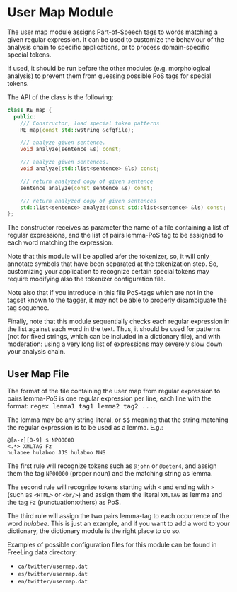 
# User Map Module 

The user map module assigns Part-of-Speech tags to words matching a given regular expression. It can be used to customize the behaviour of the analysis chain to specific applications, or to process domain-specific special tokens.

If used, it should be run before the other modules (e.g. morphological analysis) to prevent them from guessing possible PoS tags for special tokens.

The API of the class is the following:

```C++  
class RE_map {
  public:
    /// Constructor, load special token patterns
    RE_map(const std::wstring &cfgfile); 

    /// analyze given sentence.
    void analyze(sentence &s) const;

    /// analyze given sentences.
    void analyze(std::list<sentence> &ls) const;

    /// return analyzed copy of given sentence
    sentence analyze(const sentence &s) const;

    /// return analyzed copy of given sentences
    std::list<sentence> analyze(const std::list<sentence> &ls) const;
};
```

The constructor receives as parameter the name of a file containing a list of regular expressions, and the list of pairs lemma-PoS tag to be assigned to each word matching the expression.

Note that this module will be applied afer the tokenizer, so, it will only annotate symbols that have been separated at the tokenization step. So, customizing your application to recognize certain special tokens may require modifying also the tokenizer configuration file.

Note also that if you introduce in this file PoS-tags which are not in the tagset known to the tagger, it may not be able to properly disambiguate the tag sequence.

Finally, note that this module sequentially checks each regular expression in the list against each word in the text. Thus, it should be used for patterns (not for fixed strings, which can be included in a dictionary file), and with moderation: using a very long list of expressions may severely slow down your analysis chain.

## User Map File 

The format of the file containing the user map from regular expression to pairs lemma-PoS is one regular expression per line, each line with the format: <tt>regex lemma1 tag1 lemma2 tag2 ...</tt>.

The lemma may be any string literal, or <tt>\$\$</tt> meaning that the string matching the regular expression is to be used as a lemma. E.g.:  
```  
@[a-z][0-9] $ NP00000
<.*> XMLTAG Fz
hulabee hulaboo JJS hulaboo NNS
```

The first rule will recognize tokens such as `@john` or `@peter4`, and assign them the tag `NP00000` (proper noun) and the matching string as lemma.

The second rule will recognize tokens starting with `<` and ending with `>` (such as `<HTML>` or `<br/>`) and assign them the literal `XMLTAG` as lemma and the tag `Fz` (punctuation:others) as PoS.

The third rule will assign the two pairs lemma-tag to each occurrence of the word *hulabee*. This is just an example, and if you want to add a word to your dictionary, the dictionary module is the right place to do so.

Examples of possible configuration files for this module can be found in FreeLing data directory:
* `ca/twitter/usermap.dat`
* `es/twitter/usermap.dat`
* `en/twitter/usermap.dat`

